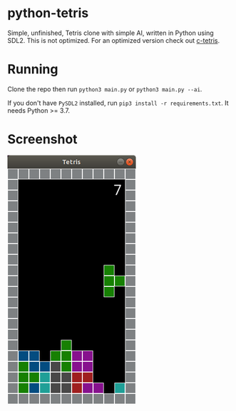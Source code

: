 # python-tetris
Simple, unfinished, Tetris clone with simple AI, written in Python using SDL2. 
This is not optimized. For an optimized version check out 
[c-tetris](https://github.com/cmovz/c-tetris).
# Running
Clone the repo then run `python3 main.py` or `python3 main.py --ai`.

If you don't have `PySDL2` installed, run `pip3 install -r requirements.txt`.
It needs Python >= 3.7.
# Screenshot
![Screenshot](images/screenshot.png)